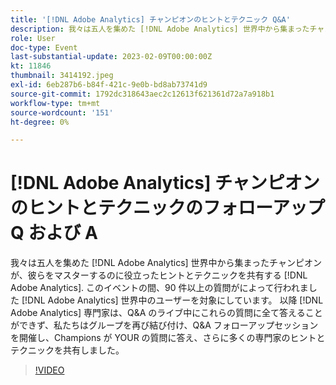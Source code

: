 ```yaml
---
title: '[!DNL Adobe Analytics] チャンピオンのヒントとテクニック Q&A'
description: 我々は五人を集めた [!DNL Adobe Analytics] 世界中から集まったチャンピオンが、彼らをマスターするのに役立ったヒントとテクニックを共有する [!DNL Adobe Analytics]. During the event, over 90 questions were asked by [!DNL Adobe Analytics] 世界中のユーザーを対象にしています。 以降 [!DNL Adobe Analytics] 専門家は、Q&A のライブ中にこれらの質問に全て答えることができず、私たちはグループを再び結び付け、Q&A フォローアップセッションを開催し、Champions が YOUR の質問に答え、さらに多くの専門家のヒントとテクニックを共有しました。
role: User
doc-type: Event
last-substantial-update: 2023-02-09T00:00:00Z
kt: 11846
thumbnail: 3414192.jpeg
exl-id: 6eb287b6-b84f-421c-9e0b-bd8ab73741d9
source-git-commit: 1792dc318643aec2c12613f621361d72a7a918b1
workflow-type: tm+mt
source-wordcount: '151'
ht-degree: 0%

---
```


# [!DNL Adobe Analytics] チャンピオンのヒントとテクニックのフォローアップ Q および A

我々は五人を集めた [!DNL Adobe Analytics] 世界中から集まったチャンピオンが、彼らをマスターするのに役立ったヒントとテクニックを共有する [!DNL Adobe Analytics]. このイベントの間、90 件以上の質問がによって行われました [!DNL Adobe Analytics] 世界中のユーザーを対象にしています。 以降 [!DNL Adobe Analytics] 専門家は、Q&amp;A のライブ中にこれらの質問に全て答えることができず、私たちはグループを再び結び付け、Q&amp;A フォローアップセッションを開催し、Champions が YOUR の質問に答え、さらに多くの専門家のヒントとテクニックを共有しました。

>[!VIDEO](https://video.tv.adobe.com/v/3414192/?quality=12&learn=on)
